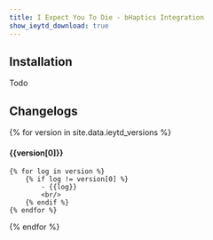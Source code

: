 ```yaml
---
title: I Expect You To Die - bHaptics Integration
show_ieytd_download: true
---
```


## Installation
Todo

## Changelogs
{% for version in site.data.ieytd_versions %}
#### {{version[0]}}
    {% for log in version %}
        {% if log != version[0] %}
            - {{log}}
            <br/>
        {% endif %}
    {% endfor %}
{% endfor %}